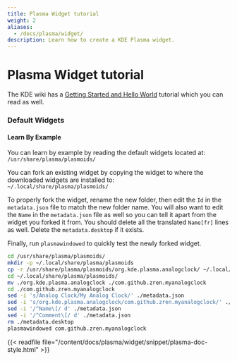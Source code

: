 ```yaml
---
title: Plasma Widget tutorial
weight: 2
aliases:
  - /docs/plasma/widget/
description: Learn how to create a KDE Plasma widget.
---
```


# Plasma Widget tutorial

The KDE wiki has a [Getting Started and Hello World](https://techbase.kde.org/Development/Tutorials/Plasma5) tutorial which you can read as well.

### Default Widgets

#### Learn By Example

You can learn by example by reading the default widgets located at:\
`/usr/share/plasma/plasmoids/`

You can fork an existing widget by copying the widget to where the downloaded widgets are installed to:\
`~/.local/share/plasma/plasmoids/`

To properly fork the widget, rename the new folder, then edit the `Id` in the `metadata.json` file to match the new folder name. You will also want to edit the `Name` in the `metadata.json` file as well so you can tell it apart from the widget you forked it from. You should delete all the translated `Name[fr]` lines as well. Delete the `metadata.desktop` if it exists.

Finally, run `plasmawindowed` to quickly test the newly forked widget.

```bash
cd /usr/share/plasma/plasmoids/
mkdir -p ~/.local/share/plasma/plasmoids
cp -r /usr/share/plasma/plasmoids/org.kde.plasma.analogclock/ ~/.local/share/plasma/plasmoids/
cd ~/.local/share/plasma/plasmoids/
mv ./org.kde.plasma.analogclock ./com.github.zren.myanalogclock
cd ./com.github.zren.myanalogclock
sed -i 's/Analog Clock/My Analog Clock/' ./metadata.json
sed -i 's/org.kde.plasma.analogclock/com.github.zren.myanalogclock/' ./metadata.json
sed -i '/^Name\[/ d' ./metadata.json
sed -i '/^Comment\[/ d' ./metadata.json
rm ./metadata.desktop
plasmawindowed com.github.zren.myanalogclock
```

\{{< readfile file="/content/docs/plasma/widget/snippet/plasma-doc-style.html" >\}}
